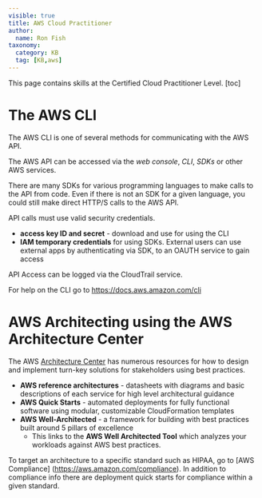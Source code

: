 ```yaml
---
visible: true
title: AWS Cloud Practitioner
author:
  name: Ron Fish
taxonomy:
  category: KB
  tag: [KB,aws]
---
```


This page contains skills at the Certified Cloud Practitioner Level.
[toc]

# The AWS CLI

The AWS CLI is one of several methods for communicating with the AWS API.

The AWS API can be accessed via the _web console_, _CLI_, _SDKs_ or other AWS services.

There are many SDKs for various programming languages to make calls to the API from code. Even if there is not an SDK for a given language, you could still make direct HTTP/S calls to the AWS API.

API calls must use valid security credentials.
- **access key ID and secret** - download and use for using the CLI
- **IAM temporary credentials** for using SDKs. External users can use external apps by authenticating via SDK, to an OAUTH service to gain access

API Access can be logged via the CloudTrail service.

For help on the CLI go to https://docs.aws.amazon.com/cli

# AWS Architecting using the AWS Architecture Center

The AWS [Architecture Center](https://aws.amazon.com/architecture) has numerous resources for how to design and implement turn-key solutions for stakeholders using best practices.

- **AWS reference architectures** - datasheets with diagrams and basic descriptions of each service for high level architectural guidance
- **AWS Quick Starts** - automated deployments for fully functional software using modular, customizable CloudFormation templates
- **AWS Well-Architected** - a framework for building with best practices built around 5 pillars of excellence
  - This links to the **AWS Well Architected Tool** which analyzes your workloads against AWS best practices.

To target an architecture to a specific standard such as HIPAA, go to [AWS Compliance] (https://aws.amazon.com/compliance). In addition to compliance info there are deployment quick starts for compliance within a given standard.

